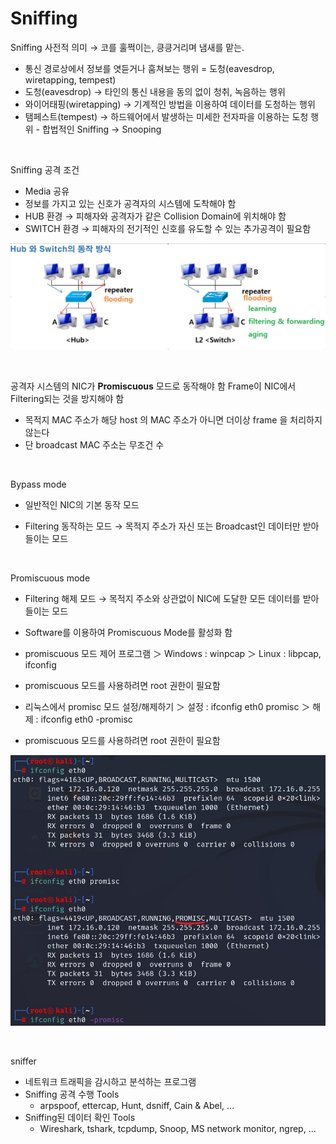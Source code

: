 # Sniffing

 Sniffing 사전적 의미 → 코를 훌쩍이는, 킁킁거리며 냄새를 맡는. 

- 통신 경로상에서 정보를 엿듣거나 훔쳐보는 행위 = 도청(eavesdrop, wiretapping, tempest) 
- 도청(eavesdrop) → 타인의 통신 내용을 동의 없이 청취, 녹음하는 행위 
- 와이어태핑(wiretapping) → 기계적인 방법을 이용하여 데이터를 도청하는 행위 
- 탬페스트(tempest) → 하드웨어에서 발생하는 미세한 전자파을 이용하는 도청 행위 - 합법적인 Sniffing → Snooping

<br>

Sniffing 공격 조건

- Media 공유 
- 정보를 가지고 있는 신호가 공격자의 시스템에 도착해야 함 
- HUB 환경 → 피해자와 공격자가 같은 Collision Domain에 위치해야 함 
- SWITCH 환경 → 피해자의 전기적인 신호를 유도할 수 있는 추가공격이 필요함

![2022-09-27-01hun스위치](../images/2022-09-27-Sniffing/2022-09-27-01hun스위치.jpg)

<br>

공격자 시스템의 NIC가 **Promiscuous** 모드로 동작해야 함 Frame이 NIC에서 Filtering되는 것을 방지해야 함

- 목적지 MAC  주소가 해당 host  의 MAC  주소가 아니면 더이상 frame 을 처리하지 않는다
- 단 broadcast  MAC 주소는 무조건 수

<br>

Bypass mode 

- 일반적인 NIC의 기본 동작 모드 

- Filtering 동작하는 모드 → 목적지 주소가 자신 또는 Broadcast인 데이터만 받아들이는 모드

<br>

Promiscuous mode 

- Filtering 해제 모드 → 목적지 주소와 상관없이 NIC에 도달한 모든 데이터를 받아들이는 모드 

- Software를 이용하여 Promiscuous Mode를 활성화 함 

- promiscuous 모드 제어 프로그램 ＞ Windows : winpcap ＞ Linux : libpcap, ifconfig 

- promiscuous 모드를 사용하려면 root 권한이 필요함 

- 리눅스에서 promisc 모드 설정/해제하기 ＞ 설정 : ifconfig eth0 promisc ＞ 해제 : ifconfig eth0 -promisc
- promiscuous 모드를 사용하려면 root 권한이 필요함

![2022-09-27-02rth0](../images/2022-09-27-Sniffing/2022-09-27-02rth0.jpg)

<br>

sniffer

- 네트워크 트래픽을 감시하고 분석하는 프로그램
- Sniffing 공격 수행 Tools
  - arpspoof, ettercap, Hunt, dsniff, Cain & Abel, ...
- Sniffing된 데이터 확인 Tools
  - Wireshark, tshark, tcpdump, Snoop, MS network monitor, ngrep, ...

